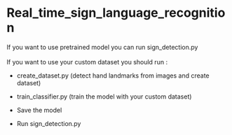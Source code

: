 # Real_time_sign_language_recognition

If you want to use pretrained model you can run sign_detection.py \
\
If you want to use your custom dataset you should run :

- create_dataset.py (detect hand landmarks from images and create dataset)

- train_classifier.py (train the model with your custom dataset)

- Save the model 

- Run sign_detection.py
